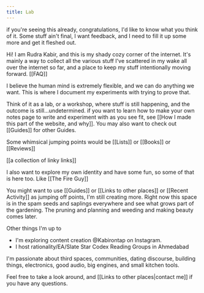 ```yaml
---
title: Lab
---
```

if you're seeing this already, congratulations, I'd like to know what you think of it. Some stuff ain't final, I want feedback, and I need to fill it up some more and get it fleshed out. 

Hi! I am Rudra Kabir, and this is my shady cozy corner of the internet. It's mainly a way to collect all the various stuff I've scattered in my wake all over the internet so far, and a place to keep my stuff intentionally moving forward. [[FAQ]]

I believe the human mind is extremely flexible, and we can do anything we want. This is where I document my experiments with trying to prove that. 

Think of it as a lab, or a workshop, where stuff is still happening, and the outcome is still...undetermined. if you want to learn how to make your own notes page to write and experiment with as you see fit, see [[How I made this part of the website, and why]]. You may also want to check out [[Guides]] for other Guides.

Some whimsical jumping points would be [[Lists]] or [[Books]] or [[Reviews]] 

[[a collection of linky links]]




I also want to explore my own identity and have some fun, so some of that is here too. Like [[The Fire Guy]]

You might want to use [[Guides]] or [[Links to other places]] or [[Recent Activity]] as jumping off points, I'm still creating more. Right now this space is in the spam seeds and saplings everywhere and see what grows part of the gardening. The pruning and planning and weeding and making beauty comes later. 


Other things I'm up to
- I'm exploring content creation @Kabirontap on Instagram. 
- I host rationality/EA/Slate Star Codex Reading Groups in Ahmedabad


I'm passionate about third spaces, communities, dating discourse, building things, electronics, good audio, big engines, and small kitchen tools. 


Feel free to take a look around, and [[Links to other places|contact me]] if you have any questions. 

